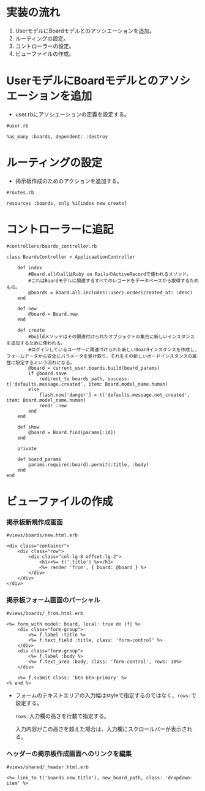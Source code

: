 # 実装の流れ

1. UserモデルにBoardモデルとのアソシエーションを追加。
2. ルーティングの設定。
3. コントローラーの設定。
4. ビューファイルの作成。

# ****UserモデルにBoardモデルとのアソシエーションを追加****

- user.rbにアソシエーションの定義を設定する。

```
#user.rb

has_many :boards, dependent: :destroy
```

# ルーティングの設定

- 掲示板作成のためのアクションを追加する。

```
#routes.rb

resources :boards, only %i[index new create]
```

# コントローラーに追記

```
#controllers/boards_controller.rb

class BoardsController < ApplicaationController

	def index
		#Board.allのallはRuby on RailsのActiveRecordで使われるメソッド。
		#これはBoardモデルに関連するすべてのレコードをデータベースから取得するためもの。
		@boards = Board.all.includes(:user).order(created_at: :desc)
	end

	def new
		@board = Board.new
	end

	def create
		#buildメソッドはその関連付けられたオブジェクトの集合に新しいインスタンスを追加するために使われる。
		#ログインしているユーザーに関連づけられた新しいBoardインスタンスを作成し、フォームデータから安全にパラメータを受け取り、それをその新しいボードインスタンスの属性に設定するという流れになる。
		@board = current_user.boards.build(board_params)
		if @board.save
			redirect_to boards_path, success: t('defaults.message.created', item: Board.model_name.human)
		else
			flash.now['danger'] = t('defaults.message.not_created', item: Board.model_name.human)
			rendr :new
		end
	end

	def show
		@board = Board.find(params[:id])
	end

	private

	def board_params
		params.require(:board).permit(:title, :body)
	end
end
```

# ビューファイルの作成

### 掲示板新規作成画面

```
#views/boards/new.html.erb

<div class="container">
	<div class="row">
		<div class="col-lg-8 offset-lg-2">
			<h1><%= t('.title') %></h1>
			<%= render 'from', { board: @board } %>
		</div>
	</div>
</div>
```

### 掲示板フォーム画面のパーシャル

```
#views/boards/_from.html.erb

<%= form_with model: board, local: true do |f| %>
	<div class="form-group">
		<%= f.label :title %>
		<%= f.text_field :title, class: 'form-control' %>
	</div>
	<div class="form-group">
		<%= f.label :body %>
		<%= f.text_area :body, class: 'form-control', rows: 10%>
	</div>

	<%= f.submit class: 'btn btn-primary' %>
<% end %>
```

- フォームのテキストエリアの入力幅はstyleで指定するのではなく、`rows:`で設定する。
    
    `rows:`入力欄の高さを行数で指定する。
    
    入力内容がこの高さを超えた場合は、入力欄にスクロールバーが表示される。
    

### ヘッダーの掲示板作成画面へのリンクを編集

```
#views/shared/_header.html.erb

<%= link_to t('boards.new.title'), new_board_path, class: 'dropdown-item' %>
```
